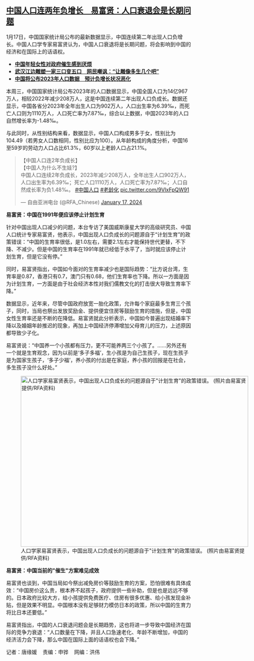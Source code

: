 <!--1705519980000-->
[中国人口连两年负增长　易富贤：人口衰退会是长期问题](https://www.rfa.org/mandarin/yataibaodao/shehui/tj-01172024091457.html)
------

<p><span style="font-weight: 400;">1月17日，中国国家统计局公布的最新数据显示，中国连续第二年出现人口负增长。中国人口学专家易富贤认为，中国人口衰退将是长期问题，将会影响到中国的经济和在国际上的话语权。</span></p><ul><li><strong><a href="https://www.rfa.org/mandarin/Xinwen/8-01062024123940.html">中国年轻女性对政府催生感到厌烦</a></strong></li><li><strong><a href="https://www.rfa.org/mandarin/yataibaodao/huanjing/gt2-01022024074835.html">武汉江边雕塑一家三口变五口　网民嘲讽：“让雕像多生几个吧”</a></strong></li><li><strong><a class="state-published" href="https://www.rfa.org/mandarin/yataibaodao/huanjing/gt1-12272023033300.html">中国将公布2023年人口数据　预计负增长状况恶化</a></strong></li></ul><p><span style="font-weight: 400;">本周三，中国国家统计局公布2023年的人口数据显示，中国全国人口为14亿967万人，相较2022年减少208万人，这是中国连续第二年出现人口负成长。数据还显示，中国各省分2023年全年出生人口为902万人，人口出生率为6.39‰，而死亡人口则为1110万人，人口死亡率为7.87‰，综合以上数据，中国2023年的人口自然增长率为-1.48‰。</span></p><p><span style="font-weight: 400;">与此同时，从性别结构来看，数据显示，中国人口构成男多于女，性别比为104.49（若男女人口数相同，性别比应为100）。从年龄构成的角度分析，中国16至59岁的劳动力人口占比61.3%，60岁以上老龄人口占21.1%。</span></p><blockquote class="twitter-tweet"><p dir="ltr" lang="zh">【中国人口连2年负成长】<br/>【中国人为什么不生娃?】<br/>中国人口连续2年负成长，2023年减少208万人，全年出生人口902万人，人口出生率为6.39‰；死亡人口1110万人，人口死亡率为7.87‰；人口自然成长率为负1.48‰。 <a href="https://twitter.com/hashtag/%E4%B8%AD%E5%9B%BD%E4%BA%BA%E5%8F%A3?src=hash&amp;ref_src=twsrc%5Etfw">#中国人口</a> <a href="https://twitter.com/hashtag/%E8%80%81%E9%BE%84%E5%8C%96?src=hash&amp;ref_src=twsrc%5Etfw">#老龄化</a> <a href="https://t.co/9VlxFpQW91">pic.twitter.com/9VlxFpQW91</a></p>— 自由亚洲电台 (@RFA_Chinese) <a href="https://twitter.com/RFA_Chinese/status/1747547369116434623?ref_src=twsrc%5Etfw">January 17, 2024</a></blockquote><p></p><p><b>易富贤：中国在1991年便应该停止计划生育</b></p><p><span style="font-weight: 400;">针对中国出现人口减少的问题，本台专访了美国威斯康星大学的高级研究员、中国人口统计专家易富贤，他表示，中国出现人口负成长的问题源自于“计划生育”的政策错误：“中国的生育率很低，是1.0左右，需要2.1左右才能保持世代更替，不下降、不减少。但是中国的生育率在1991年就已经低于水平了，当时就应该停止计划生育，但是它没有停。”</span></p><p><span style="font-weight: 400;">同时，易富贤指出，中国如今面对的生育率减少也是国际趋势：“比方说台湾，生育率是0.87，香港只有0.7，澳门只有0.68，他们生育率也下降。所以一方面是因为计划生育，一方面是由于社会经济本性对我们儒教文化的打击很大导致生育率下降。”</span></p><p><span style="font-weight: 400;">数据显示，近年来，尽管中国政府放宽一胎化政策，允许每个家庭最多生育三个孩子，同时，当局也祭出发放奖励金、提供便宜住房等鼓励生育的措施，但是，中国女性生育率还是不断的在降低。易富贤就此分析表示，中国如今普遍出现结婚率下降以及婚姻年龄推迟的现象，再加上中国经济停滞增加父母育儿的压力，上述原因都导致少子化。</span></p><p><span style="font-weight: 400;">易富贤说：“中国养一个小孩都有压力，更不可能养两三个小孩了。......另外还有一个就是生育观念，因为以前是‘多子多福’，生小孩是为自己生孩子，现在生孩子是为国家生孩子，‘多子少福’，养小孩的付出是在家庭，养小孩的回报是在社会，多生孩子没什么好处。”</span></p><p><figure class="image-richtext image-inline captioned" style="width:620px;"><img alt='人口学家易富贤表示，中国出现人口负成长的问题源自于"计划生育"的政策错误。 (照片由易富贤提供/RFA资料)' height="465" src="https://www.rfa.org/mandarin/yataibaodao/shehui/tj-01172024091457.html/ae134ee8-8f84-4a30-a32b-45564fdae506.jpeg/@@images/15f1943f-fe9c-41fd-b1d7-62d289eef1bc.jpeg" title="ae134ee8-8f84-4a30-a32b-45564fdae506.jpeg" width="620"/><figcaption class="image-caption">人口学家易富贤表示，中国出现人口负成长的问题源自于"计划生育"的政策错误。 (照片由易富贤提供/RFA资料)</figcaption><small></small></figure></p><p><b>易富贤：中国当前的"催生"方案难见成效</b></p><p><span style="font-weight: 400;">易富贤也谈到，中国当局如今祭出减免房价等鼓励生育的方案，恐怕很难有具体成效：“中国房价这么贵，根本养不起孩子，政府提供一些补助，但是也是远远不够的。日本政府比较大方，给小孩提供免费医疗、住房有很多优惠、给小孩发现金补贴，但是效果不明显。中国根本没有足够财力模仿日本的政策，所以中国的生育力将比日本还要低。”</span></p><p><span style="font-weight: 400;">易富贤指出，中国的人口衰退问题会是长期趋势，这也将进一步导致中国经济在国际的竞争力衰退：“人口数量在下降，并且人口急速老化、年龄不断增加，中国的经济活力会下降，那么中国在国际上面的话语权也会下降。”</span></p><p><span style="font-weight: 400;">记者：唐缘媛    责编：申铧    网编：洪伟</span></p>
